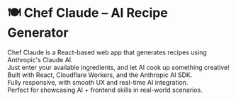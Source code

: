 # 🍽️ Chef Claude – AI Recipe Generator

Chef Claude is a React-based web app that generates recipes using Anthropic's Claude AI.  
Just enter your available ingredients, and let AI cook up something creative!  
Built with React, Cloudflare Workers, and the Anthropic AI SDK.  
Fully responsive, with smooth UX and real-time AI integration.  
Perfect for showcasing AI + frontend skills in real-world scenarios.


